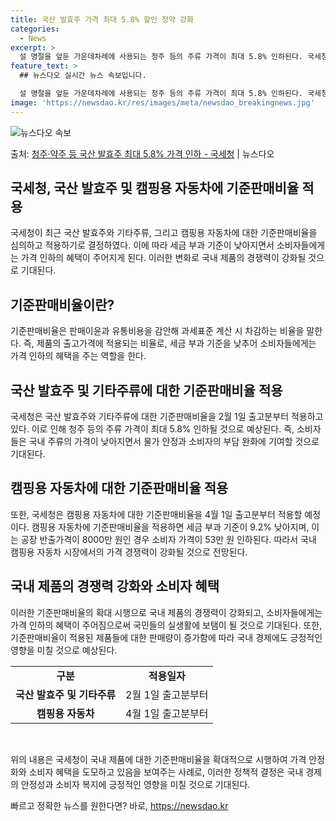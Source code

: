 ```yaml
---
title: 국산 발효주 가격 최대 5.8% 할인 청약 강화
categories:
  - News
excerpt: >
  설 명절을 앞둔 가운데차례에 사용되는 청주 등의 주류 가격이 최대 5.8% 인하된다. 국세청은 11일 물가안…
feature_text: >
  ## 뉴스다오 실시간 뉴스 속보입니다.

  설 명절을 앞둔 가운데차례에 사용되는 청주 등의 주류 가격이 최대 5.8% 인하된다. 국세청은 11일 물가안…
image: 'https://newsdao.kr/res/images/meta/newsdao_breakingnews.jpg'
---
```


![뉴스다오 속보](https://newsdao.kr/res/images/meta/newsdao_breakingnews.jpg)

<p>출처: <a href="https://newsdao.kr/2967" rel="dofollow">청주·약주 등 국산 발효주 최대 5.8% 가격 인하 - 국세청</a> | 뉴스다오</p>

<h2 data-ke-size="size26"><b>국세청, 국산 발효주 및 캠핑용 자동차에 기준판매비율 적용</b></h2>
<p data-ke-size="size16">국세청이 최근 국산 발효주와 기타주류, 그리고 캠핑용 자동차에 대한 기준판매비율을 심의하고 적용하기로 결정하였다. 이에 따라 세금 부과 기준이 낮아지면서 소비자들에게는 가격 인하의 혜택이 주어지게 된다. 이러한 변화로 국내 제품의 경쟁력이 강화될 것으로 기대된다.</p>

<h2 data-ke-size="size24"><b>기준판매비율이란?</b></h2>
<p data-ke-size="size16">기준판매비율은 판매이윤과 유통비용을 감안해 과세표준 계산 시 차감하는 비율을 말한다. 즉, 제품의 출고가격에 적용되는 비율로, 세금 부과 기준을 낮추어 소비자들에게는 가격 인하의 혜택을 주는 역할을 한다.</p>

<h2 data-ke-size="size24"><b>국산 발효주 및 기타주류에 대한 기준판매비율 적용</b></h2>
<p data-ke-size="size16">국세청은 국산 발효주와 기타주류에 대한 기준판매비율을 2월 1일 출고분부터 적용하고 있다. 이로 인해 청주 등의 주류 가격이 최대 5.8% 인하될 것으로 예상된다. 즉, 소비자들은 국내 주류의 가격이 낮아지면서 물가 안정과 소비자의 부담 완화에 기여할 것으로 기대된다.</p>

<h2 data-ke-size="size24"><b>캠핑용 자동차에 대한 기준판매비율 적용</b></h2>
<p data-ke-size="size16">또한, 국세청은 캠핑용 자동차에 대한 기준판매비율을 4월 1일 출고분부터 적용할 예정이다. 캠핑용 자동차에 기준판매비율을 적용하면 세금 부과 기준이 9.2% 낮아지며, 이는 공장 반출가격이 8000만 원인 경우 소비자 가격이 53만 원 인하된다. 따라서 국내 캠핑용 자동차 시장에서의 가격 경쟁력이 강화될 것으로 전망된다.</p>

<h2 data-ke-size="size24"><b>국내 제품의 경쟁력 강화와 소비자 혜택</b></h2>
<p data-ke-size="size16">이러한 기준판매비율의 확대 시행으로 국내 제품의 경쟁력이 강화되고, 소비자들에게는 가격 인하의 혜택이 주어짐으로써 국민들의 실생활에 보탬이 될 것으로 기대된다. 또한, 기준판매비율이 적용된 제품들에 대한 판매량이 증가함에 따라 국내 경제에도 긍정적인 영향을 미칠 것으로 예상된다.</p>

<table>
	<tbody>
		<tr>
			<td style="text-align: center; height: 17px;"><b>구분</b></td>
			<td style="text-align: center; height: 17px;"><b>적용일자</b></td>
		</tr>
		<tr>
			<td style="text-align: center; height: 17px;"><b>국산 발효주 및 기타주류</b></td>
			<td style="height: 17px;">2월 1일 출고분부터</td>
		</tr>
		<tr>
			<td style="text-align: center; height: 17px;"><b>캠핑용 자동차</b></td>
			<td style="height: 17px;">4월 1일 출고분부터</td>
		</tr>
	</tbody>
</table>

<p data-ke-size="size16">&nbsp;</p>

<p data-ke-size="size16">위의 내용은 국세청이 국내 제품에 대한 기준판매비율을 확대적으로 시행하여 가격 안정화와 소비자 혜택을 도모하고 있음을 보여주는 사례로, 이러한 정책적 결정은 국내 경제의 안정성과 소비자 복지에 긍정적인 영향을 미칠 것으로 기대된다.</p> 

빠르고 정확한 뉴스를 원한다면? 바로, <a href="https://newsdao.kr" rel="dofollow">https://newsdao.kr</a>


    
